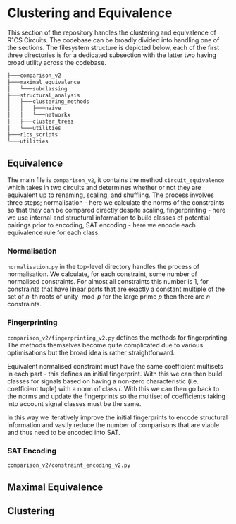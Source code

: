 # Clustering and Equivalence

This section of the repository handles the clustering and equivalence of R1CS Circuits. The codebase can be broadly divided into handling one of the sections. The filesystem structure is depicted below, each of the first three directories is for a dedicated subsection with the latter two having broad utility across the codebase. 
```bash      
├───comparison_v2
├───maximal_equivalence
│   └───subclassing
├───structural_analysis
│   ├───clustering_methods
│   │   ├───naive
│   │   └───networkx
│   ├───cluster_trees
│   └───utilities
├───r1cs_scripts
└───utilities
```

## Equivalence

The main file is `comparison_v2`, it contains the method `circuit_equivalence` which takes in two circuits and determines whether or not they are equivalent up to renaming, scaling, and shuffling. The process involves three steps; normalisation - here we calculate the norms of the constraints so that they can be compared directly despite scaling, fingerprinting - here we use internal and structural information to build classes of potential pairings prior to encoding, SAT encoding - here we encode each equivalence rule for each class.

### Normalisation

`normalisation.py` in the top-level directory handles the process of normalisation. We calculate, for each constraint, some number of normalised constraints. For almost all constraints this number is 1, for constraints that have linear parts that are exactly a constant multiple of the set of $n$-th roots of unity $\bmod p$ for the large prime $p$ then there are $n$ constraints. 

### Fingerprinting

`comparison_v2/fingerprinting_v2.py` defines the methods for fingerprinting. The methods themselves become quite complicated due to various optimisations but the broad idea is rather straightforward. 

Equivalent normalised constraint must have the same coefficient multisets in each part - this defines an initial fingerprint. With this we can then build classes for signals based on having a non-zero characteristic (i.e. coefficient tuple) with a norm of class $i$. With this we can then go back to the norms and update the fingerprints so the multiset of coefficients taking into account signal classes must be the same.

In this way we iteratively improve the initial fingerprints to encode structural information and vastly reduce the number of comparisons that are viable and thus need to be encoded into SAT.

### SAT Encoding

`comparison_v2/constraint_encoding_v2.py`

## Maximal Equivalence

## Clustering